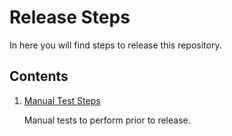 # Release Steps

In here you will find steps to release this repository.

## Contents

1. [Manual Test Steps](manual-test-steps.md)

    Manual tests to perform prior to release.
